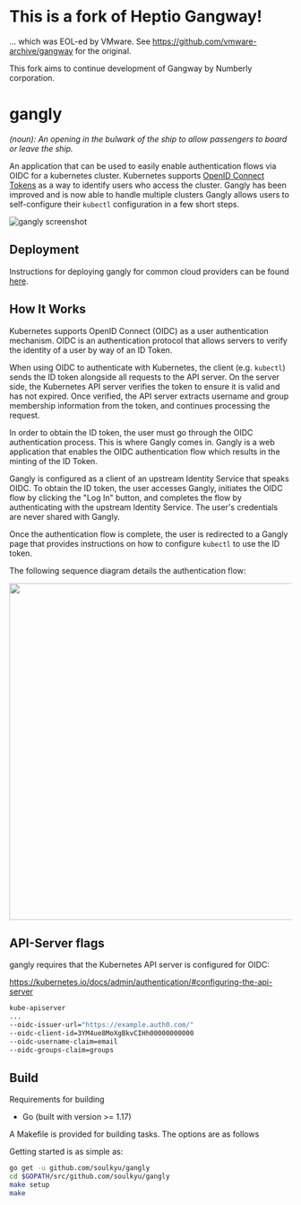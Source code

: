 # This is a fork of Heptio Gangway! 

... which was EOL-ed by VMware. See https://github.com/vmware-archive/gangway for the original.

This fork aims to continue development of Gangway by Numberly corporation.

gangly
=======

_(noun): An opening in the bulwark of the ship to allow passengers to board or leave the ship._

An application that can be used to easily enable authentication flows via OIDC for a kubernetes cluster.
Kubernetes supports [OpenID Connect Tokens](https://kubernetes.io/docs/reference/access-authn-authz/authentication/#openid-connect-tokens) as a way to identify users who access the cluster.
Gangly has been improved and is now able to handle multiple clusters
Gangly allows users to self-configure their `kubectl` configuration in a few short steps.

![gangly screenshot](docs/images/screenshot.png)

## Deployment

Instructions for deploying gangly for common cloud providers can be found [here](docs/README.md).

## How It Works

Kubernetes supports OpenID Connect (OIDC) as a user authentication mechanism. OIDC is an
authentication protocol that allows servers to verify the identity of a user by way of an ID Token.

When using OIDC to authenticate with Kubernetes, the client (e.g. `kubectl`) sends the ID token
alongside all requests to the API server. On the server side, the Kubernetes API server verifies the
token to ensure it is valid and has not expired. Once verified, the API server extracts username and
group membership information from the token, and continues processing the request.

In order to obtain the ID token, the user must go through the OIDC authentication process. This is
where Gangly comes in. Gangly is a web application that enables the OIDC authentication flow which
results in the minting of the ID Token.

Gangly is configured as a client of an upstream Identity Service that speaks OIDC. To obtain the ID
token, the user accesses Gangly, initiates the OIDC flow by clicking the "Log In" button, and
completes the flow by authenticating with the upstream Identity Service. The user's credentials are
never shared with Gangly.

Once the authentication flow is complete, the user is redirected to a Gangly page that provides
instructions on how to configure `kubectl` to use the ID token.

The following sequence diagram details the authentication flow:

<p align="center">
    <img src="docs/images/gangly-sequence-diagram.png" width="600px" />
</p>

## API-Server flags

gangly requires that the Kubernetes API server is configured for OIDC:

https://kubernetes.io/docs/admin/authentication/#configuring-the-api-server

```bash
kube-apiserver
...
--oidc-issuer-url="https://example.auth0.com/"
--oidc-client-id=3YM4ue8MoXgBkvCIHh00000000000
--oidc-username-claim=email
--oidc-groups-claim=groups
```

## Build

Requirements for building

- Go (built with version >= 1.17)

A Makefile is provided for building tasks. The options are as follows

Getting started is as simple as:

```bash
go get -u github.com/soulkyu/gangly
cd $GOPATH/src/github.com/soulkyu/gangly
make setup
make
```
